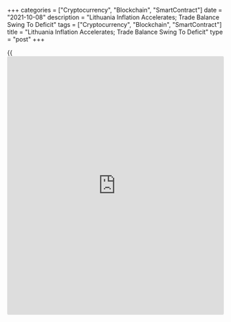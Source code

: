 +++
categories = ["Cryptocurrency", "Blockchain", "SmartContract"]
date = "2021-10-08"
description = "Lithuania Inflation Accelerates; Trade Balance Swing To Deficit"
tags = ["Cryptocurrency", "Blockchain", "SmartContract"]
title = "Lithuania Inflation Accelerates; Trade Balance Swing To Deficit"
type = "post"
+++

{{<iframe id="large-banner" src="https://www.bounty.group/#slide=28.0" width="100%" height="600" scrolling="no" style="border: 0px solid rgb(216, 221, 230); border-radius: 3px;">}}

Lithuania's consumer price inflation increased in September, figures
from the statistical office showed on Friday.

The consumer price index rose 6.3 percent year-on-year in September,
following a 5.3 percent increase in August.

Housing, water, electricity, gas and other increased 16.0 percent yearly
in September. Transport cost grew 11.7 percent and hotels, cafes and
restaurants surged 6.3 percent.

Prices for furnishing, household equipment and routine maintenance of
houses, and education gained by 5.1 percent and 7.2 percent,
respectively.

On a monthly basis, consumer prices grew 1.4 percent in September,
following a 0.4 percent rise in the prior month.

Separate data from the statistical office showed that the trade balance
registered a deficit of EUR 191.9 million in August versus a surplus of
EUR 79.3 million in the same month last year.

In July, trade deficit was EUR 482.1 million.

Exports increased 19.8 percent annually in August, following a 16.4
percent rise in July.

Imports gained 31.7 percent yearly in August, following a 26.0 percent
rise in the preceding month.

For comments and feedback [contact](https://www.playgroundfx.com/contact/): editorial@rtt[news](https://www.letsplayfx.com/blog/forex-news-website/).com

[Economic News][1]

 **What parts of the world are seeing the best (and worst) economic
performances lately? Click[here][2] to check out our [Econ Scorecard][2]
and find out! See up-to-the-moment [ranking](https://www.playgroundfx.com/blog/crypto-exchange-ranking/)s for the best and worst
performers in [GDP][3], [unemployment rate][4], [inflation][5] and much
more.**

   1. www.rtt[news](https://www.letsplayfx.com/blog/forex-news-website/).com/Content/EconomicNews.aspx
   2. www.rtt[news](https://www.letsplayfx.com/blog/forex-news-website/).com/economic-scorecard/world-rank/industrial-production/highest-performance.aspx
   3. www.rtt[news](https://www.letsplayfx.com/blog/forex-news-website/).com/economic-scorecard/world-rank/GDP/highest-performance.aspx
   4. www.rtt[news](https://www.letsplayfx.com/blog/forex-news-website/).com/economic-scorecard/world-rank/unemployment-rate/lowest-performance.aspx
   5. www.rtt[news](https://www.letsplayfx.com/blog/forex-news-website/).com/economic-scorecard/world-rank/CPI/highest-performance.aspx